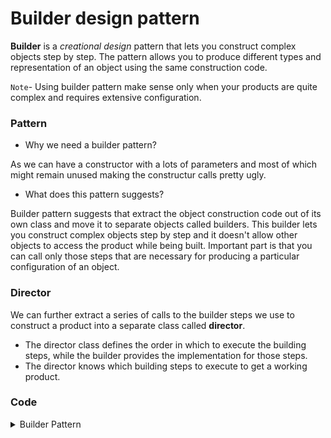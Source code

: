 # Builder design pattern

**Builder** is a *creational design* pattern that lets you construct complex objects step by step. The pattern allows you to produce different types and representation of an object using the same construction code.

`Note`- Using builder pattern make sense only when your products are quite complex and requires extensive configuration.

### Pattern 

* Why we need a builder pattern?

As we can have a constructor with a lots of parameters and most of which might remain unused making the constructur calls pretty ugly.

* What does this pattern suggests?

Builder pattern suggests that extract the object construction code out of its own class and move it to separate objects called builders. This builder lets you construct complex objects step by step and it doesn't allow other objects to access the product while being built. Important part is that you can call only those steps that are necessary for producing a particular configuration of an object.

### Director
We can further extract a series of calls to the builder steps we use to construct a product into a separate class called **director**. 
* The director class defines the order in which to execute the building steps, while the builder provides the implementation for those steps.
* The director knows which building steps to execute to get a working product.

### Code

<details><summary>Builder Pattern</summary>

<script src="https://gist.github.com/nisrulz/11c0d63428b108f10c83.js"></script>

</details>